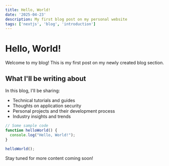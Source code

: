 ```yaml
---
title: Hello, World!
date: '2025-04-23'
description: My first blog post on my personal website
tags: ['nextjs', 'blog', 'introduction']
---
```


# Hello, World!

Welcome to my blog! This is my first post on my newly created blog section.

## What I'll be writing about

In this blog, I'll be sharing:

- Technical tutorials and guides
- Thoughts on application security
- Personal projects and their development process
- Industry insights and trends

```javascript
// Some sample code
function helloWorld() {
  console.log("Hello, World!");
}

helloWorld();
```

Stay tuned for more content coming soon!

